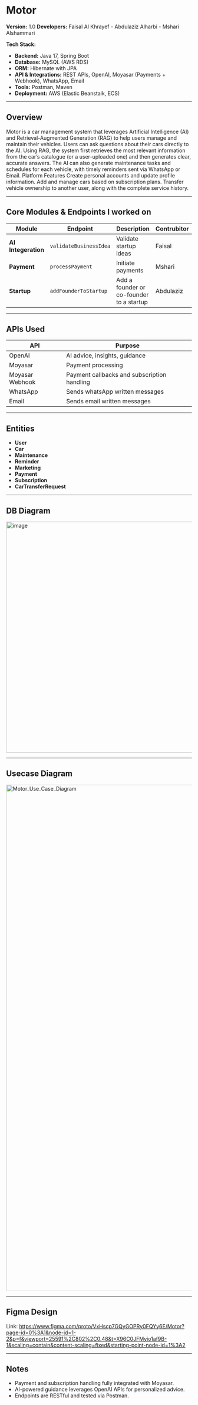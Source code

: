 ﻿# Motor

**Version:** 1.0
**Developers:**  Faisal Al Khrayef - Abdulaziz Alharbi - Mshari Alshammari

**Tech Stack:**

* **Backend:** Java 17, Spring Boot
* **Database:** MySQL (AWS RDS)
* **ORM:** Hibernate with JPA
* **API & Integrations:** REST APIs, OpenAI, Moyasar (Payments + Webhook), WhatsApp, Email
* **Tools:** Postman, Maven
* **Deployment:** AWS (Elastic Beanstalk, ECS)

---

## Overview

Motor is a car management system that leverages Artificial Intelligence (AI) and Retrieval-Augmented Generation (RAG) to help users manage and maintain their vehicles.
Users can ask questions about their cars directly to the AI. Using RAG, the system first retrieves the most relevant information from the car’s catalogue (or a user-uploaded one) and then generates clear, accurate answers.
The AI can also generate maintenance tasks and schedules for each vehicle, with timely reminders sent via WhatsApp or Email.
Platform Features
Create personal accounts and update profile information.
Add and manage cars based on subscription plans.
Transfer vehicle ownership to another user, along with the complete service history.

---

## Core Modules & Endpoints I worked on

| Module              | Endpoint                   | Description                              | Contrubitor |
|---------------------| -------------------------- | ---------------------------------------- |-------------|
| **AI Integeration** | `validateBusinessIdea`     | Validate startup ideas                   | Faisal      |
| **Payment**         | `processPayment`           | Initiate payments                        | Mshari      |
| **Startup**         | `addFounderToStartup`      | Add a founder or co-founder to a startup | Abdulaziz   |

---

## APIs Used

| API             | Purpose                                                  |
|-----------------|----------------------------------------------------------|
| OpenAI          | AI advice, insights, guidance |
| Moyasar         | Payment processing                                       |
| Moyasar Webhook | Payment callbacks and subscription handling              |
| WhatsApp        | Sends whatsApp written messages                          |
| Email           | Sends email written messages                             |


---

## Entities

* **User** 
* **Car**
* **Maintenance**
* **Reminder**
* **Marketing**
* **Payment**
* **Subscription**
* **CarTransferRequest**

---

## DB Diagram

<img width="1113" height="627" alt="image" src="https://github.com/user-attachments/assets/ef584b28-8ecd-41ed-80ad-dccc93c792d8" />

---

## Usecase Diagram

<img width="1253" height="1374" alt="Motor_Use_Case_Diagram" src="https://github.com/user-attachments/assets/5af9bc9a-2222-4d5d-8fe7-b34bd874681a" />

---

## Figma Design

Link: https://www.figma.com/proto/VxHscp7GQyGOPRy0FQYy6E/Motor?page-id=0%3A1&node-id=1-2&p=f&viewport=25591%2C802%2C0.48&t=X96C0JFMyio1af9B-1&scaling=contain&content-scaling=fixed&starting-point-node-id=1%3A2

---

## Notes

* Payment and subscription handling fully integrated with Moyasar.
* AI-powered guidance leverages OpenAI APIs for personalized advice.
* Endpoints are RESTful and tested via Postman.




